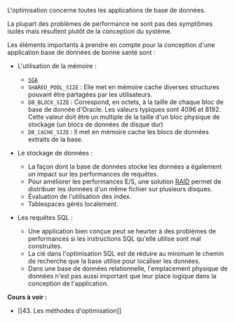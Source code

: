 L'optimisation concerne toutes les applications de base de données.

La plupart des problèmes de performance ne sont pas des symptômes isolés mais résultent plutôt de la conception du système.

Les éléments importants à prendre en compte pour la conception d'une application base de données de bonne santé sont : 

- L'utilisation de la mémoire : 
  
	- [`SGA`](https://fr.wikipedia.org/wiki/System_Global_Area)
	- `SHARED_POOL_SIZE` : Elle met en mémoire cache diverses structures pouvant être partagées par les utilisateurs.
	- `DB_BLOCK_SIZE` : Correspond, en octets, à la taille de chaque bloc de base de donnée d'Oracle. Les valeurs typiques sont 4096 et 8192. Cette valeur doit être un multiple de la taille d'un bloc physique de stockage (un blocs de données de disque dur) 
	- `DB_CACHE_SIZE` : Il met en mémoire cache les blocs de données extraits de la base.
	  
- Le stockage de données :
	
	- La façon dont la base de données stocke les données a également un impact sur les performances de requêtes.
	- Pour améliorer les performances E/S, une solution [RAID](https://fr.wikipedia.org/wiki/RAID_(informatique)) permet de distribuer les données d'un même fichier sur plusieurs disques.
	- Évaluation de l'utilisation des index.
	- Tablespaces gérés localement.
	
- Les requêtes SQL :
	
	- Une application bien conçue peut se heurter à des problèmes de performances si les instructions SQL qu'elle utilise sont mal construites.
	- La clé dans l'optimisation SQL est de réduire au minimum le chemin de recherche que la base utilise pour localiser les données.
	- Dans une base de données relationnelle, l'emplacement physique de données n'est pas aussi important que leur place logique dans la conception de l'application.

**Cours à voir :**
- [[43. Les méthodes d'optimisation]]